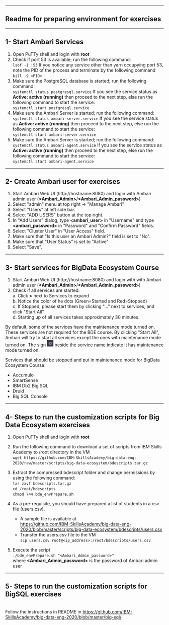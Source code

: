 ---------------------------------------------------------------
Readme for preparing environment for exercises
--------------------------------------------------------------

--------------------------------------------------------------
1- Start Ambari Services
--------------------------------------------------------------
1.  Open PuTTy shell and login with **root**
2.  Check if port 53 is available; run the following command:  
    `lsof -i :53`
    If you notice any service other than yarn occupying port 53, note the PID of the process and terminate by the following command  
    `kill -9 <PID>`  
3.  Make sure the PostgreSQL database is started; run the following command:  
    `systemctl status postgresql.service`
    If you see the service status as <B>Active: active (running)</B> then proceed to the next step, else run the following command to start the service:  
    `systemctl start postgresql.service`
4.  Make sure the Ambari Server is started; run the following command:  
    `systemctl status ambari-server.service`
    If you see the service status as <B>Active: active (running)</B> then proceed to the next step, else run the following command to start the service:  
    `systemctl start ambari-server.service`
5.  Make sure the Ambari Server is started; run the following command:  
    `systemctl status ambari-agent.service`
    If you see the service status as <B>Active: active (running)</B> then proceed to the next step, else run the following command to start the service:  
    `systemctl start ambari-agent.service`

--------------------------------------------------------------
2- Create Ambari user for exercises
--------------------------------------------------------------
1. Start Ambari Web UI (http://hostname:8080) and login with Ambari admin user (**\<Ambari_Admin\>**/**\<Ambari_Admin_password\>**)
2. Select "admin" menu at top right -> "Manage Ambari"
3. Select "Users" at left side bar.
4. Select "ADD USERS" button at the top right.
5. In "Add Users" dialog, type **\<ambari_user\>** in "Username" and type **\<ambari_password\>** in "Password" and "Confirm Password" fields.
6. Select "Cluster User" in "User Access" field.
7. Make sure that "Is this user an Ambari Admin?" field is set to "No".
8. Make sure that "User Status" is set to "Active"
9. Select "Save".

--------------------------------------------------------------
3- Start services for BigData Ecosystem Course
--------------------------------------------------------------
1. Start Ambari Web UI (http://hostname:8080) and login with with Ambari admin user (**\<Ambari_Admin\>**/**\<Ambari_Admin_password\>**)
2. Check if all services are started.  
   a. Click **\>** next to Services to expand  
   b. Notice the color of he dots (Green=Started and Red=Stopped)  
   c. If Stopped, please start them by clicking "..." next to services, and click "Start All"  
   d. Starting up of all services takes approximately 30 minutes.
   
By default, some of the services have the maintenance mode turned on. These services are not required for the BDE course. By clicking "Start All", Ambari will try to start all services except the ones with maintenance mode turned on. The sign <img src="Maintenance%20Mode.png" width="20" height="20" /> beside the service name indicate it has maintenance mode turned on.

Services that should be stopped and put in maintenance mode for BigData Ecosystem Course:
* Accumulo
* SmartSense
* IBM Db2 Big SQL
* Druid
* Big SQL Console

-------------------------------------------------------------------------
4- Steps to run the customization scripts for Big Data Ecosystem exercises
--------------------------------------------------------------------------
1. Open PuTTy shell and login with **root**

2. Run the following command to download a set of scripts from IBM Skills Academy to /root directory in the VM  
    `wget https://github.com/IBM-SkillsAcademy/big-data-eng-2020/raw/master/scripts/big-data-ecosystem/bdescripts.tar.gz`  

3. Extract the compressed bdescript folder and change permissions by using the following command:  
    `tar zxvf bdescripts.tar.gz`  
    `cd /root/bdescripts`  
    `chmod 744 bde_envPrepare.sh`  

4. As a pre-requisite, you should have prepared a list of students in a csv file (users.csv).
   -  A sample file is available at <br> https://github.com/IBM-SkillsAcademy/big-data-eng-2020/blob/master/scripts/big-data-ecosystem/bdescripts/users.csv
   -  Transfer the users.csv file to the VM  
    `scp users.csv root@<ip_address>:/root/bdescripts/users.csv`  

5. Execute the script   
    `./bde_envPrepare.sh "<Ambari_Admin_password>"`  
   where **\<Ambari_Admin_password\>** is the password of Ambari admin user

---------------------------------------------------------------------------
5- Steps to run the customization scripts for BigSQL exercises
---------------------------------------------------------------------------
<br> Follow the instructions in README in https://github.com/IBM-SkillsAcademy/big-data-eng-2020/blob/master/big-sql/
